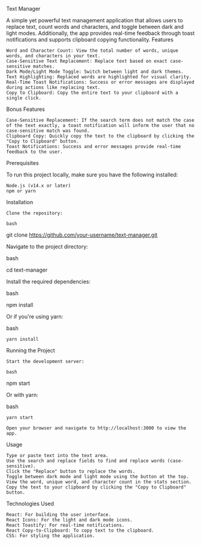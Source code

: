 Text Manager

A simple yet powerful text management application that allows users to replace text, count words and characters, and toggle between dark and light modes. Additionally, the app provides real-time feedback through toast notifications and supports clipboard copying functionality.
Features

    Word and Character Count: View the total number of words, unique words, and characters in your text.
    Case-Sensitive Text Replacement: Replace text based on exact case-sensitive matches.
    Dark Mode/Light Mode Toggle: Switch between light and dark themes.
    Text Highlighting: Replaced words are highlighted for visual clarity.
    Real-Time Toast Notifications: Success or error messages are displayed during actions like replacing text.
    Copy to Clipboard: Copy the entire text to your clipboard with a single click.

Bonus Features

    Case-Sensitive Replacement: If the search term does not match the case of the text exactly, a toast notification will inform the user that no case-sensitive match was found.
    Clipboard Copy: Quickly copy the text to the clipboard by clicking the "Copy to Clipboard" button.
    Toast Notifications: Success and error messages provide real-time feedback to the user.

Prerequisites

To run this project locally, make sure you have the following installed:

    Node.js (v14.x or later)
    npm or yarn

Installation

    Clone the repository:

    bash

git clone https://github.com/your-username/text-manager.git

Navigate to the project directory:

bash

cd text-manager

Install the required dependencies:

bash

npm install

Or if you're using yarn:

bash

    yarn install

Running the Project

    Start the development server:

    bash

npm start

Or with yarn:

bash

    yarn start

    Open your browser and navigate to http://localhost:3000 to view the app.

Usage

    Type or paste text into the text area.
    Use the search and replace fields to find and replace words (case-sensitive).
    Click the "Replace" button to replace the words.
    Toggle between dark mode and light mode using the button at the top.
    View the word, unique word, and character count in the stats section.
    Copy the text to your clipboard by clicking the "Copy to Clipboard" button.

Technologies Used

    React: For building the user interface.
    React Icons: For the light and dark mode icons.
    React Toastify: For real-time notifications.
    React Copy-to-Clipboard: To copy text to the clipboard.
    CSS: For styling the application.